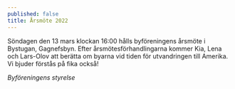 ```yaml
---
published: false
title: Årsmöte 2022
---
```


Söndagen den 13 mars klockan 16:00 hålls byföreningens årsmöte i Bystugan, Gagnefsbyn. Efter årsmötesförhandlingarna kommer Kia, Lena och Lars-Olov att berätta om byarna vid tiden för utvandringen till Amerika. Vi bjuder förstås på fika också!

*Byföreningens styrelse*
